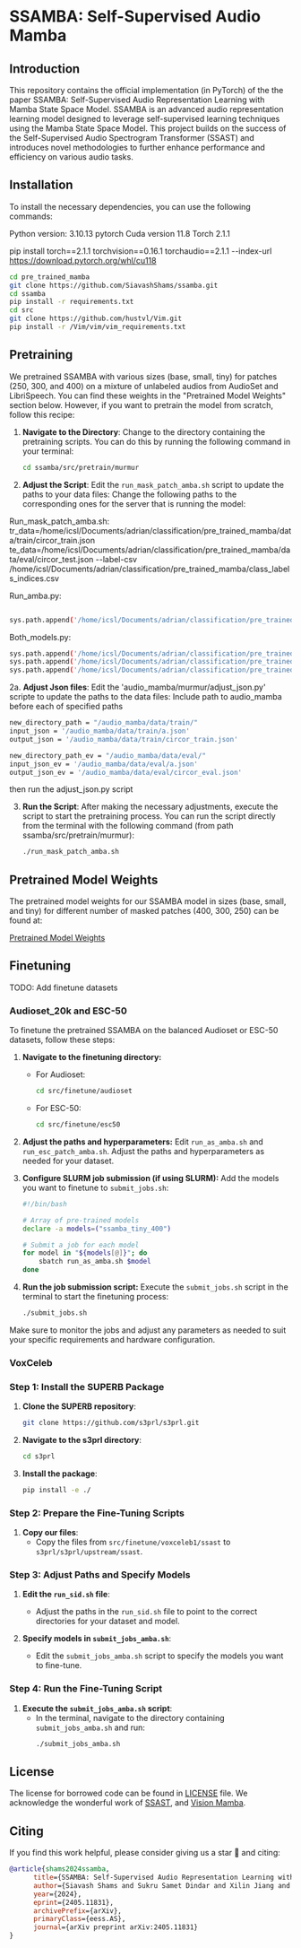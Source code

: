 # SSAMBA: Self-Supervised Audio Mamba


## Introduction
This repository contains the official implementation (in PyTorch) of the the paper SSAMBA: Self-Supervised Audio Representation Learning with Mamba State Space Model. SSAMBA is an advanced audio representation learning model designed to leverage self-supervised learning techniques using the Mamba State Space Model. This project builds on the success of the Self-Supervised Audio Spectrogram Transformer (SSAST) and introduces novel methodologies to further enhance performance and efficiency on various audio tasks. 

## Installation

To install the necessary dependencies, you can use the following commands:

Python version: 3.10.13
pytorch Cuda version 11.8 
Torch 2.1.1 

pip install torch==2.1.1 torchvision==0.16.1 torchaudio==2.1.1 --index-url https://download.pytorch.org/whl/cu118


```bash
cd pre_trained_mamba
git clone https://github.com/SiavashShams/ssamba.git
cd ssamba
pip install -r requirements.txt
cd src
git clone https://github.com/hustvl/Vim.git
pip install -r /Vim/vim/vim_requirements.txt
```


## Pretraining

We pretrained SSAMBA with various sizes (base, small, tiny) for patches (250, 300, and 400) on a mixture of unlabeled audios from AudioSet and LibriSpeech. You can find these weights in the "Pretrained Model Weights" section below. However, if you want to pretrain the model from scratch, follow this recipe:

1. **Navigate to the Directory**: Change to the directory containing the pretraining scripts. You can do this by running the following command in your terminal:
    ```bash
    cd ssamba/src/pretrain/murmur
    ```

2. **Adjust the Script**: Edit the `run_mask_patch_amba.sh` script to update the paths to your data files:
Change the following paths to the corresponding ones for the server that is running the model:

Run_mask_patch_amba.sh:
tr_data=/home/icsl/Documents/adrian/classification/pre_trained_mamba/data/train/circor_train.json
te_data=/home/icsl/Documents/adrian/classification/pre_trained_mamba/data/eval/circor_test.json
--label-csv /home/icsl/Documents/adrian/classification/pre_trained_mamba/class_labels_indices.csv 

Run_amba.py:
```bash

sys.path.append('/home/icsl/Documents/adrian/classification/pre_trained_mamba/ssamba')
```


Both_models.py: 
```bash
sys.path.append('/home/icsl/Documents/adrian/classification/pre_trained_mamba/ssamba/src/Vim')
sys.path.append('/home/icsl/Documents/adrian/classification/pre_trained_mamba/ssamba/src/Vim/vim')
sys.path.append('/home/icsl/Documents/adrian/classification/pre_trained_mamba/ssamba/src/Vim/mamba-1p1p1s')
``` 

2a. **Adjust Json files**: Edit the 'audio_mamba/murmur/adjust_json.py' scripte to update the paths to the data files:
Include path to audio_mamba before each of specified paths
```bash
new_directory_path = "/audio_mamba/data/train/"
input_json = '/audio_mamba/data/train/a.json'
output_json = '/audio_mamba/data/train/circor_train.json'

new_directory_path_ev = "/audio_mamba/data/eval/"
input_json_ev = '/audio_mamba/data/eval/a.json'
output_json_ev = '/audio_mamba/data/eval/circor_eval.json'

```

then run the adjust_json.py script 

3. **Run the Script**: After making the necessary adjustments, execute the script to start the pretraining process. You can run the script directly from the terminal with the following command (from path ssamba/src/pretrain/murmur):
    ```bash
    ./run_mask_patch_amba.sh
    ```

## Pretrained Model Weights

The pretrained model weights for our SSAMBA model in sizes (base, small, and tiny) for different number of masked patches (400, 300, 250) can be found at:

[Pretrained Model Weights](https://drive.google.com/drive/u/1/folders/1E1gf5SxdSByDJ16_WQvzTKn8lIoYtZiX)

## Finetuning
TODO: Add finetune datasets 
### Audioset_20k and ESC-50

To finetune the pretrained SSAMBA on the balanced Audioset or ESC-50 datasets, follow these steps:

1. **Navigate to the finetuning directory:**
   - For Audioset:
     ```bash
     cd src/finetune/audioset
     ```
   - For ESC-50:
     ```bash
     cd src/finetune/esc50
     ```

2. **Adjust the paths and hyperparameters:**
   Edit `run_as_amba.sh` and `run_esc_patch_amba.sh`. Adjust the paths and hyperparameters as needed for your dataset.

3. **Configure SLURM job submission (if using SLURM):**
   Add the models you want to finetune to `submit_jobs.sh`:
   ```bash
   #!/bin/bash

   # Array of pre-trained models
   declare -a models=("ssamba_tiny_400")

   # Submit a job for each model
   for model in "${models[@]}"; do
       sbatch run_as_amba.sh $model
   done
   ```

4. **Run the job submission script:**
   Execute the `submit_jobs.sh` script in the terminal to start the finetuning process:
   ```bash
   ./submit_jobs.sh
   ```

Make sure to monitor the jobs and adjust any parameters as needed to suit your specific requirements and hardware configuration.

### VoxCeleb 

### Step 1: Install the SUPERB Package

1. **Clone the SUPERB repository**:
   ```bash
   git clone https://github.com/s3prl/s3prl.git
   ```

2. **Navigate to the s3prl directory**:
   ```bash
   cd s3prl
   ```

3. **Install the package**:
   ```bash
   pip install -e ./
   ```

### Step 2: Prepare the Fine-Tuning Scripts

1. **Copy our files**:
   - Copy the files from `src/finetune/voxceleb1/ssast` to `s3prl/s3prl/upstream/ssast`.

### Step 3: Adjust Paths and Specify Models

1. **Edit the `run_sid.sh` file**:
   - Adjust the paths in the `run_sid.sh` file to point to the correct directories for your dataset and model.

2. **Specify models in `submit_jobs_amba.sh`**:
   - Edit the `submit_jobs_amba.sh` script to specify the models you want to fine-tune.

### Step 4: Run the Fine-Tuning Script

1. **Execute the `submit_jobs_amba.sh` script**:
   - In the terminal, navigate to the directory containing `submit_jobs_amba.sh` and run:
     ```bash
     ./submit_jobs_amba.sh
     ```



## License
The license for borrowed code can be found in [LICENSE](https://github.com/SiavashShams/ssamba/blob/main/LICENSE) file. 
We acknowledge the wonderful work of [SSAST](https://arxiv.org/abs/2110.09784), and [Vision Mamba](https://arxiv.org/abs/2401.09417). 

## Citing
If you find this work helpful, please consider giving us a star 🌟 and citing:

```bibtex
@article{shams2024ssamba,
      title={SSAMBA: Self-Supervised Audio Representation Learning with Mamba State Space Model},
      author={Siavash Shams and Sukru Samet Dindar and Xilin Jiang and Nima Mesgarani},
      year={2024},
      eprint={2405.11831},
      archivePrefix={arXiv},
      primaryClass={eess.AS},
      journal={arXiv preprint arXiv:2405.11831}
}

```

